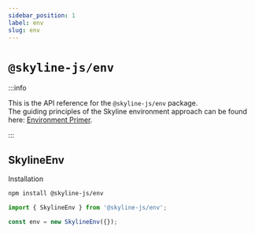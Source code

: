 ```yaml
---
sidebar_position: 1
label: env
slug: env
---
```


# `@skyline-js/env`

:::info

This is the API reference for the `@skyline-js/env` package. <br />
The guiding principles of the Skyline environment approach can be found here: [Environment Primer](/docs/environment).

:::

## SkylineEnv

Installation

```sh
npm install @skyline-js/env
```

```ts
import { SkylineEnv } from '@skyline-js/env';

const env = new SkylineEnv({});
```

